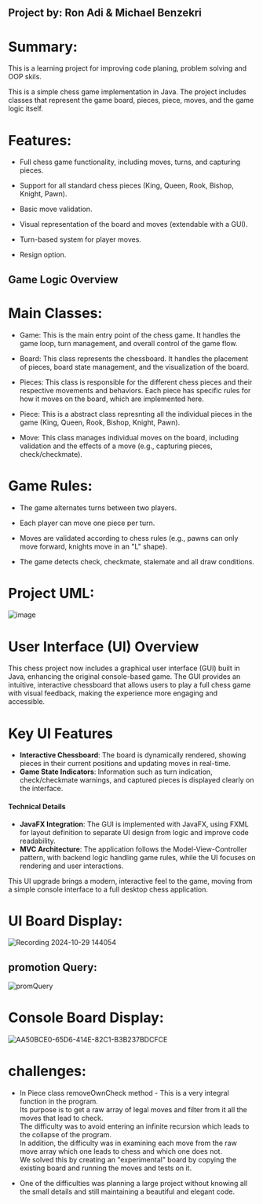 ## Project by: Ron Adi & Michael Benzekri
# Summary:
This is a learning project for improving code planing, problem solving  and OOP skils.

This is a simple chess game implementation in Java.
The project includes classes that represent the game board, pieces, piece, moves, and the game logic itself.

# Features:
  - Full chess game functionality, including moves, turns, and capturing pieces.
  
  - Support for all standard chess pieces (King, Queen, Rook, Bishop, Knight, Pawn).
  
  - Basic move validation.
  
  - Visual representation of the board and moves (extendable with a GUI).
  
  - Turn-based system for player moves.

  - Resign option. 

## Game Logic Overview

# Main Classes:
  - Game: This is the main entry point of the chess game. It handles the game loop, turn management, and overall control of the game flow.

  - Board: This class represents the chessboard. It handles the placement of pieces, board state management, and the visualization of the board.

  - Pieces: This class is responsible for the different chess pieces and their respective movements and behaviors. Each piece has specific rules for how it moves on the board, which are implemented here.
  
  - Piece: This is a abstract class represnting all the individual pieces in the game (King, Queen, Rook, Bishop, Knight, Pawn).

  - Move: This class manages individual moves on the board, including validation and the effects of a move (e.g., capturing pieces, check/checkmate).

# Game Rules:
  - The game alternates turns between two players.

  - Each player can move one piece per turn.

  - Moves are validated according to chess rules (e.g., pawns can only move forward, knights move in an "L" shape).

  - The game detects check, checkmate, stalemate and all draw conditions.

# Project UML:

![image](https://github.com/user-attachments/assets/dfc6df8c-bed4-4ff9-a786-b7a072dd9aab)

# User Interface (UI) Overview

This chess project now includes a graphical user interface (GUI) built in Java, enhancing the original console-based game. The GUI provides an intuitive, interactive chessboard that allows users to play a full chess game with visual feedback, making the experience more engaging and accessible.

# Key UI Features

- **Interactive Chessboard**: The board is dynamically rendered, showing pieces in their current positions and updating moves in real-time.
- **Game State Indicators**: Information such as turn indication, check/checkmate warnings, and captured pieces is displayed clearly on the interface.
  
#### Technical Details

- **JavaFX Integration**: The GUI is implemented with JavaFX, using FXML for layout definition to separate UI design from logic and improve code readability.
- **MVC Architecture**: The application follows the Model-View-Controller pattern, with backend logic handling game rules, while the UI focuses on rendering and user interactions.
  
This UI upgrade brings a modern, interactive feel to the game, moving from a simple console interface to a full desktop chess application.

# UI Board Display:
![Recording 2024-10-29 144054](https://github.com/user-attachments/assets/e18e0181-bfa1-4594-8a9a-9387d3fcaccb)

## promotion Query:
![promQuery](https://github.com/user-attachments/assets/a3c53684-5c4f-4d0f-8e08-aff13fc4b6ad)

# Console Board Display:

![AA50BCE0-65D6-414E-82C1-B3B237BDCFCE](https://github.com/user-attachments/assets/2f22d484-3f43-4153-8a6e-c4a8ddf41b53)

# challenges:
- In Piece class removeOwnCheck method - This is a very integral function in the program.\
Its purpose is to get a raw array of legal moves and filter from it all the moves that lead to check.\
The difficulty was to avoid entering an infinite recursion which leads to the collapse of the program.\
In addition, the difficulty was in examining each move from the raw move array which one leads to chess and which one does not.\
We solved this by creating an "experimental" board by copying the existing board and running the moves and tests on it.

- One of the difficulties was planning a large project without knowing all the small details and still maintaining a beautiful and elegant code.






  







